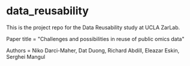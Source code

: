 # data_reusability

This is the project repo for the Data Reusability study at UCLA ZarLab.

Paper title = "Challenges and possibilities in reuse of public omics data"

Authors = Niko Darci-Maher, Dat Duong, Richard Abdill, Eleazar Eskin, Serghei Mangul

